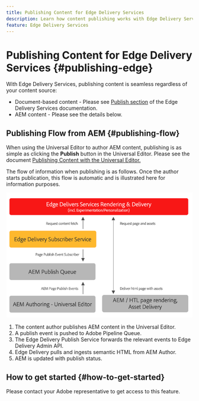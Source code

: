 ```yaml
---
title: Publishing Content for Edge Delivery Services
description: Learn how content publishing works with Edge Delivery Services and how to publish AEM content with Edge Delivery Services.
feature: Edge Delivery Services
---
```


# Publishing Content for Edge Delivery Services {#publishing-edge}

With Edge Delivery Services, publishing content is seamless regardless of your content source:

* Document-based content - Please see [Publish section](/help/edge/docs/authoring.md) of the Edge Delivery Services documentation.
* AEM content - Please see the details below.

## Publishing Flow from AEM {#publishing-flow}

When using the Universal Editor to author AEM content, publishing is as simple as clicking the **Publish** button in the Universal Editor. Please see the document [Publishing Content with the Universal Editor.](/help/implementing/universal-editor/publishing.md)

The flow of information when publishing is as follows. Once the author starts publication, this flow is automatic and is illustrated here for information purposes.

![The flow of information when publishing from AEM to Edge Delivery Services](assets/publishing-flow.png)

1. The content author publishes AEM content in the Universal Editor.
1. A publish event is pushed to Adobe Pipeline Queue.
1. The Edge Delivery Publish Service forwards the relevant events to Edge Delivery Admin API.
1. Edge Delivery pulls and ingests semantic HTML from AEM Author.
1. AEM is updated with publish status.

## How to get started {#how-to-get-started}

Please contact your Adobe representative to get access to this feature.
